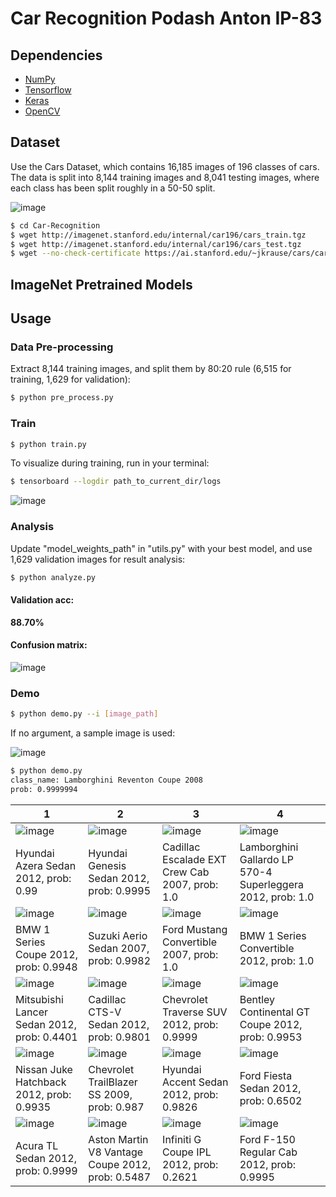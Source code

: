 # Car Recognition Podash Anton IP-83

## Dependencies

- [NumPy](http://docs.scipy.org/doc/numpy-1.10.1/user/install.html)
- [Tensorflow](https://www.tensorflow.org/versions/r0.8/get_started/os_setup.html)
- [Keras](https://keras.io/#installation)
- [OpenCV](https://opencv-python-tutroals.readthedocs.io/en/latest/)

## Dataset

Use the Cars Dataset, which contains 16,185 images of 196 classes of cars. The data is split into 8,144 training images and 8,041 testing images, where each class has been split roughly in a 50-50 split.

 ![image](https://github.com/podash/Car-Recognition/images/random.jpg)


```bash
$ cd Car-Recognition
$ wget http://imagenet.stanford.edu/internal/car196/cars_train.tgz
$ wget http://imagenet.stanford.edu/internal/car196/cars_test.tgz
$ wget --no-check-certificate https://ai.stanford.edu/~jkrause/cars/car_devkit.tgz
```

## ImageNet Pretrained Models

## Usage

### Data Pre-processing
Extract 8,144 training images, and split them by 80:20 rule (6,515 for training, 1,629 for validation):
```bash
$ python pre_process.py
```

### Train
```bash
$ python train.py
```

To visualize during training, run in your terminal:
```bash
$ tensorboard --logdir path_to_current_dir/logs
```

 ![image](https://github.com/podash/Car-Recognition/blob/main/images/train.jpg)

### Analysis
Update "model_weights_path" in "utils.py" with your best model, and use 1,629 validation images for result analysis:
```bash
$ python analyze.py
```

#### Validation acc:
**88.70%**

#### Confusion matrix:

 ![image](https://github.com/podash/Car-Recognition/blob/main/images/confusion_matrix.jpg)


### Demo

```bash
$ python demo.py --i [image_path]
```
If no argument, a sample image is used:

 ![image](https://github.com/podash/Car-Recognition/blob/main/images/samples/07647.jpg)

```bash
$ python demo.py
class_name: Lamborghini Reventon Coupe 2008
prob: 0.9999994
```

1 | 2 | 3 | 4 |
|---|---|---|---|
|![image](https://github.com/podash/Car-Recognition/blob/main/images/0_out.png)  | ![image](https://github.com/podash/Car-Recognition/blob/main/images/1_out.png) | ![image](https://github.com/podash/Car-Recognition/blob/main/images/2_out.png)|![image](https://github.com/podash/Car-Recognition/blob/main/images/3_out.png) |
|Hyundai Azera Sedan 2012, prob: 0.99|Hyundai Genesis Sedan 2012, prob: 0.9995|Cadillac Escalade EXT Crew Cab 2007, prob: 1.0|Lamborghini Gallardo LP 570-4 Superleggera 2012, prob: 1.0|
|![image](https://github.com/podash/Car-Recognition/blob/main/images/4_out.png)  | ![image](https://github.com/podash/Car-Recognition/blob/main/images/5_out.png) | ![image](https://github.com/podash/Car-Recognition/blob/main/images/6_out.png)|![image](https://github.com/podash/Car-Recognition/blob/main/images/7_out.png) |
|BMW 1 Series Coupe 2012, prob: 0.9948|Suzuki Aerio Sedan 2007, prob: 0.9982|Ford Mustang Convertible 2007, prob: 1.0|BMW 1 Series Convertible 2012, prob: 1.0|
|![image](https://github.com/podash/Car-Recognition/blob/main/images/8_out.png)  | ![image](https://github.com/podash/Car-Recognition/blob/main/images/9_out.png) | ![image](https://github.com/podash/Car-Recognition/blob/main/images/10_out.png)|![image](https://github.com/podash/Car-Recognition/blob/main/images/11_out.png)|
|Mitsubishi Lancer Sedan 2012, prob: 0.4401|Cadillac CTS-V Sedan 2012, prob: 0.9801|Chevrolet Traverse SUV 2012, prob: 0.9999|Bentley Continental GT Coupe 2012, prob: 0.9953|
|![image](https://github.com/podash/Car-Recognition/blob/main/images/12_out.png) | ![image](https://github.com/podash/Car-Recognition/blob/main/images/13_out.png)| ![image](https://github.com/podash/Car-Recognition/blob/main/images/14_out.png)|![image](https://github.com/podash/Car-Recognition/blob/main/images/15_out.png)|
|Nissan Juke Hatchback 2012, prob: 0.9935|Chevrolet TrailBlazer SS 2009, prob: 0.987|Hyundai Accent Sedan 2012, prob: 0.9826|Ford Fiesta Sedan 2012, prob: 0.6502|
|![image](https://github.com/podash/Car-Recognition/blob/main/images/16_out.png) | ![image](https://github.com/podash/Car-Recognition/blob/main/images/17_out.png)|![image](https://github.com/podash/Car-Recognition/blob/main/images/18_out.png) | ![image](https://github.com/podash/Car-Recognition/images/19_out.png)|
|Acura TL Sedan 2012, prob: 0.9999|Aston Martin V8 Vantage Coupe 2012, prob: 0.5487|Infiniti G Coupe IPL 2012, prob: 0.2621|Ford F-150 Regular Cab 2012, prob: 0.9995|
